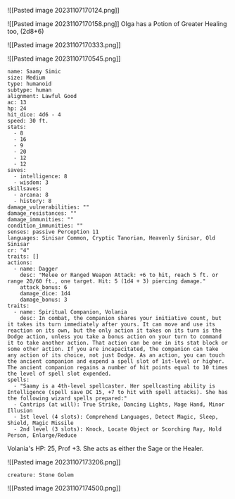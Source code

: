 
![[Pasted image 20231107170124.png]]

![[Pasted image 20231107170158.png]]
Olga has a Potion of Greater Healing too, (2d8+6)


![[Pasted image 20231107170333.png]]


![[Pasted image 20231107170545.png]]


```statblock
name: Saamy Simic
size: Medium
type: humanoid
subtype: human
alignment: Lawful Good
ac: 13
hp: 24
hit_dice: 4d6 - 4
speed: 30 ft.
stats:
  - 8
  - 16
  - 9
  - 20
  - 12
  - 12
saves:
  - intelligence: 8
  - wisdom: 3
skillsaves:
  - arcana: 8
  - history: 8
damage_vulnerabilities: ""
damage_resistances: ""
damage_immunities: ""
condition_immunities: ""
senses: passive Perception 11
languages: Sinisar Common, Cryptic Tanorian, Heavenly Sinisar, Old Sinisar
cr: "4"
traits: []
actions:
  - name: Dagger
    desc: "Melee or Ranged Weapon Attack: +6 to hit, reach 5 ft. or range 20/60 ft., one target. Hit: 5 (1d4 + 3) piercing damage."
    attack_bonus: 6
    damage_dice: 1d4
    damage_bonus: 3
traits:
  - name: Spiritual Companion, Volania
    desc: In combat, the companion shares your initiative count, but it takes its turn immediately after yours. It can move and use its reaction on its own, but the only action it takes on its turn is the Dodge action, unless you take a bonus action on your turn to command it to take another action. That action can be one in its stat block or some other action. If you are incapacitated, the companion can take any action of its choice, not just Dodge. As an action, you can touch the ancient companion and expend a spell slot of 1st-level or higher. The ancient companion regains a number of hit points equal to 10 times the level of spell slot expended.
spells:
  - "Saamy is a 4th-level spellcaster. Her spellcasting ability is Intelligence (spell save DC 15, +7 to hit with spell attacks). She has the following wizard spells prepared:"
  - Cantrips (at will): True Strike, Dancing Lights, Mage Hand, Minor Illusion
  - 1st level (4 slots): Comprehend Languages, Detect Magic, Sleep, Shield, Magic Missile
  - 2nd level (3 slots): Knock, Locate Object or Scorching Ray, Hold Person, Enlarge/Reduce
```

Volania's HP: 25, Prof +3. She acts as either the Sage or the Healer.

![[Pasted image 20231107173206.png]]

```statblock
creature: Stone Golem
```


![[Pasted image 20231107174500.png]]
